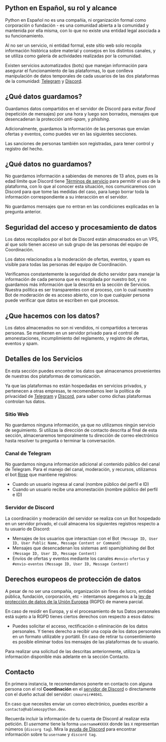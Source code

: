 ## Python en Español, su rol y alcance

Python en Español no es una compañía, ni organización formal como
corporación o fundación - es una comunidad abierta a la comunidad
y mantenida por ella misma, con lo que no existe una entidad legal
asociada a su funcionamiento.

Al no ser un servicio, ni entidad formal, este sitio web
solo recopila información histórica sobre material y consejos
en los distintos canales, y se utiliza como galería de actividades
realizadas por la comunidad.

Existen servicios automatizados (bots) que manejan información
para asegurar el funcionamiento de las plataformas, lo que conlleva
manipulación de datos temporales de cada usuarios de las dos
plataformas de la comunidad: [Telegram](https://telegram.org)
y [Discord](https://discord.com).

## ¿Qué datos guardamos?

Guardamos datos compartidos en el servidor de Discord para evitar
*flood* (repetición de mensajes) por una hora y luego son borrados,
mensajes que desencadenan la protección *anti-spam*, y *phishing*.

Adicionalmente, guardamos la información de las personas que
envían ofertas y eventos, como puedes ver en las siguientes secciones.

Las sanciones de personas también son registradas, para tener control
y registro del hecho.

## ¿Qué datos no guardamos?

No guardamos información a sabiendas de menores de 13 años,
pues es la edad límite que Discord tiene
[Términos de servicio](https://discord.com/terms#age-requirements-and-responsibility-of-parents-and-guardians)
para permitir el uso de la plataforma, con lo que al conocer esta
situación, nos comunicaremos con Discord para que tome las medidas
del caso, para luego borrar toda la información correspondiente
a su interacción en el servidor.

No guardamos mensajes que no entran en las condiciones explicadas
en la pregunta anterior.

## Seguridad del acceso y procesamiento de datos

Los datos recopilados por el bot de Discord están almacenados
en un VPS, al que solo tienen acceso un sub grupo
de las personas del equipo de Coordinación.

Los datos relacionados a la moderación de ofertas, eventos, y spam
es visible para todas las personas del equipo de Coordinación.

Verificamos constantemente la seguridad de dicho servidor
para manejar la información de cada persona que es recopilada
por nuestro bot, y no guardamos más información que la descrita
en la sección de Servicios. Nuestra política es ser transparentes
con el proceso, con lo cual nuestro Bot de moderación de es acceso
abierto, con lo que cualquier persona puede verificar que datos
se escriben en qué procesos.

## ¿Que hacemos con los datos?

Los datos almacenados no son ni vendidos, ni compartidos a terceras
personas. Se mantienen en un servidor privado para el control
de amonestaciones, incumplimiento del reglamento, y registro de
ofertas, eventos y spam.

## Detalles de los Servicios

En esta sección puedes encontrar los datos que almacenamos provenientes
de nuestras dos plataformas de comunicación.

Ya que las plataformas no están hospedadas en servicios privados,
y pertenecen a otras empresas, te recomendamos leer la política
de privacidad de [Telegram](https://telegram.org/privacy) y
[Discord](https://discord.com/privacy), para saber como dichas
plataformas controlan tus datos.

### Sitio Web

No guardamos ninguna información, ya que no utilizamos ningún servicio
de seguimiento. Si utilizas la dirección de contacto descrita al final
de esta sección, almacenaremos temporalmente tu dirección de correo
electrónico hasta resolver tu pregunta o terminar la conversación.

### Canal de Telegram

No guardamos ninguna información adicional al contenido público del canal
de Telegram. Para el manejo del canal, moderación, y recursos, utilizamos
el bot [Rose](https://missrose.org/) que mantiene registros:

* Cuando un usuario ingresa al canal (nombre público del perfil e ID)
* Cuando un usuario recibe una amonestación (nombre público del perfil e ID)

### Servidor de Discord

La coordinación y moderación del servidor se realiza con un Bot
hospedado en un servidor privado, el cuál almacena los siguientes
registros respecto a tu usuario de Discord:

* Mensajes de los usuarios que interactúan con el Bot
  `(Message ID, User ID, User Public Name, Message Content or Command)`
* Mensajes que desencadenan los sistemas anti spam/phishing del Bot
  `(Message ID, User ID, Message Content)`
* Envíos de ofertas y eventos mediante los canales `#envio-ofertas`
    y `#envio-eventos` `(Message ID, User ID, Message Content)`

## Derechos europeos de protección de datos

A pesar de no ser una compañía, organización sin fines de lucro,
entidad pública, fundación, corporación, etc - intentamos apegarnos a la
[ley de protección de datos de la Unión Europea](https://ec.europa.eu/info/law/law-topic/data-protection/data-protection-eu_es)
(RGPD) de manera parcial.

En caso de residir en Europa, y si el procesamiento de tus Datos personales
está sujeto a la RGPD tienes ciertos derechos con respecto a esos datos:

* Puedes solicitar el acceso, rectificación o eliminación de los datos
  personales. Y tienes derecho a recibir una copia de los datos personales
  en un formato utilizable y portátil. En caso de retirar tu consentimiento
  es posible eliminar todos los mensajes de las plataformas de tu usuario.

Para realizar una solicitud de las descritas anteriormente, utiliza
la información disponible más adelante en la sección Contacto.

## Contacto

En primera instancia, te recomendamos ponerte en contacto con alguna
persona con el rol **Coordinación** en el
<a href="https://discord.gg/35E3Ph7Fez">servidor de Discord</a>
o directamente con el dueño actual del servidor: `cmaureir#4041`.

En caso que necesites enviar un correo electrónico, puedes escribir
a `contacto@hablemospython.dev`.

Recuerda incluir la información de tu cuenta de Discord al realizar
esta petición. El *username* tiene la forma `username#XXXX` donde las
`X` representan números (`discorg tag`).
Mira la [ayuda  de Discord](https://support.discord.com/hc/es)
para encontrar información sobre tu `username` y `discord tag`.



